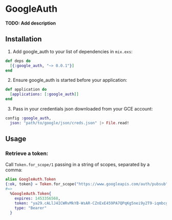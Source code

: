 # GoogleAuth

**TODO: Add description**

## Installation

1. Add google_auth to your list of dependencies in `mix.exs`:
  ```elixir
  def deps do
    [{:google_auth, "~> 0.0.1"}]
  end
  ```

2. Ensure google_auth is started before your application:
  ```elixir
  def application do
    [applications: [:google_auth]]
  end
  ```

3. Pass in your credentials json downloaded from your GCE account:
  ```elixir
  config :google_auth,
    json: "path/to/google/json/creds.json" |> File.read!
  ```

## Usage

### Retrieve a token:
Call `Token.for_scope/1` passing in a string of scopes, separated by a comma:
```elixir
alias GoogleAuth.Token
{:ok, token} = Token.for_scope("https://www.googleapis.com/auth/pubsub")
#=>
  %GoogleAuth.Token{
    expires: 1453356568,
    token: "ya29.cALlJ4ICWRvMkYB-WsAR-CZnExE459PA7QPqKg5nei9y2T9-iqmbcgxq8XrTATNn_BPim",
    type: "Bearer"
  }
```
